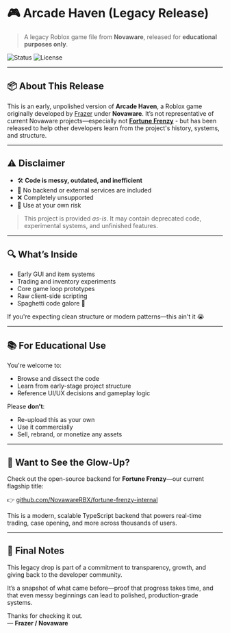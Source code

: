 # 🎮 Arcade Haven (Legacy Release)

> A legacy Roblox game file from **Novaware**, released for **educational purposes only**.

![Status](https://img.shields.io/badge/status-archived-lightgrey)
![License](https://img.shields.io/badge/license-Educational_Use_Only-blue)

---

## 📦 About This Release

This is an early, unpolished version of **Arcade Haven**, a Roblox game originally developed by [Frazer](https://github.com/frrazer) under **Novaware**.
It’s not representative of current Novaware projects—especially not [**Fortune Frenzy**](https://github.com/NovawareRBX/fortune-frenzy-internal) - but has been released to help other developers learn from the project's history, systems, and structure.

---

## ⚠️ Disclaimer

- 🛠 **Code is messy, outdated, and inefficient**
- 🔐 No backend or external services are included
- ❌ Completely unsupported
- 👻 Use at your own risk

> This project is provided _as-is_. It may contain deprecated code, experimental systems, and unfinished features.

---

## 🔍 What’s Inside

- Early GUI and item systems  
- Trading and inventory experiments  
- Core game loop prototypes  
- Raw client-side scripting  
- Spaghetti code galore 🍝

If you're expecting clean structure or modern patterns—this ain't it 😭

---

## 📚 For Educational Use

You're welcome to:
- Browse and dissect the code
- Learn from early-stage project structure
- Reference UI/UX decisions and gameplay logic

Please **don’t**:
- Re-upload this as your own
- Use it commercially
- Sell, rebrand, or monetize any assets

---

## 🚀 Want to See the Glow-Up?

Check out the open-source backend for **Fortune Frenzy**—our current flagship title:

👉 [github.com/NovawareRBX/fortune-frenzy-internal](https://github.com/NovawareRBX/fortune-frenzy-internal)

This is a modern, scalable TypeScript backend that powers real-time trading, case opening, and more across thousands of users.

---

## 🧠 Final Notes

This legacy drop is part of a commitment to transparency, growth, and giving back to the developer community.

It’s a snapshot of what came before—proof that progress takes time, and that even messy beginnings can lead to polished, production-grade systems.

Thanks for checking it out.  
— **Frazer / Novaware**
